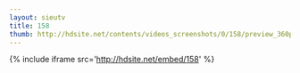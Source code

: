 ```yaml
---
layout: sieutv
title: 158
thumb: http://hdsite.net/contents/videos_screenshots/0/158/preview_360p.mp4.jpg
---
```

{% include iframe src='http://hdsite.net/embed/158' %}
 
